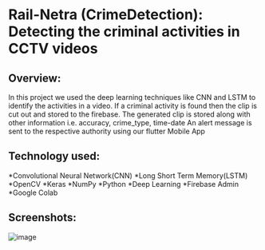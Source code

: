 # Rail-Netra (CrimeDetection): Detecting the criminal activities in CCTV videos

## Overview: 
In this project we used the deep learning techniques like CNN and LSTM to identify the activities in a video. 
If a criminal activity is found then the clip is cut out and stored to the firebase.
The generated clip is stored along with other information i.e. accuracy, crime_type, time-date
An alert message is sent to the respective authority using our flutter Mobile App

## Technology used: 
*Convolutional Neural Network(CNN)
*Long Short Term Memory(LSTM)
*OpenCV
*Keras
*NumPy
*Python
*Deep Learning
*Firebase Admin 
*Google Colab

## Screenshots: 
![image](https://github.com/harsh-kamde/CrimeDetectionML/assets/105597593/c999c8a4-bdc3-4fda-902f-1f1a71113a40)

